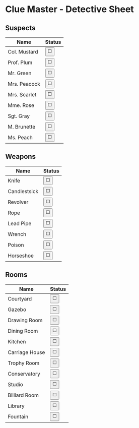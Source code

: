 # Clue Master - Detective Sheet

## Suspects

| Name | Status |
| - | - |
| Col. Mustard | <input title="col-mustard" type="button" class="multi-checkbox" onclick="tristate(this)" value="&#x2B1C;" /> |
| Prof. Plum | <input title="prof-plum" type="button" class="multi-checkbox" onclick="tristate(this)" value="&#x2B1C;" /> |
| Mr. Green | <input title="mr-green" type="button" class="multi-checkbox" onclick="tristate(this)" value="&#x2B1C;" /> |
| Mrs. Peacock | <input title="mrs-peacock" type="button" class="multi-checkbox" onclick="tristate(this)" value="&#x2B1C;" /> |
| Mrs. Scarlet | <input title="mrs-scarlet" type="button" class="multi-checkbox" onclick="tristate(this)" value="&#x2B1C;" /> |
| Mme. Rose | <input title="mme-rose" type="button" class="multi-checkbox" onclick="tristate(this)" value="&#x2B1C;" />  |
| Sgt. Gray | <input title="sgt-gray" type="button" class="multi-checkbox" onclick="tristate(this)" value="&#x2B1C;" /> |
| M. Brunette | <input title="m-brunette" type="button" class="multi-checkbox" onclick="tristate(this)" value="&#x2B1C;" /> |
| Ms. Peach | <input title="ms-peach" type="button" class="multi-checkbox" onclick="tristate(this)" value="&#x2B1C;" /> |

## Weapons

| Name | Status |
| - | - |
| Knife| <input title="knife" type="button" class="multi-checkbox" onclick="tristate(this)" value="&#x2B1C;" /> |
| Candlestsick | <input title="candlestick" type="button" class="multi-checkbox" onclick="tristate(this)" value="&#x2B1C;" /> |
| Revolver | <input title="revolver" type="button" class="multi-checkbox" onclick="tristate(this)" value="&#x2B1C;" /> |
| Rope | <input title="rope" type="button" class="multi-checkbox" onclick="tristate(this)" value="&#x2B1C;" /> |
| Lead Pipe | <input title="lead-pipe" type="button" class="multi-checkbox" onclick="tristate(this)" value="&#x2B1C;" /> |
| Wrench | <input title="wrench" type="button" class="multi-checkbox" onclick="tristate(this)" value="&#x2B1C;" /> |
| Poison | <input title="poison" type="button" class="multi-checkbox" onclick="tristate(this)" value="&#x2B1C;" /> |
| Horseshoe | <input title="horseshoe" type="button" class="multi-checkbox" onclick="tristate(this)" value="&#x2B1C;" /> |

## Rooms

| Name  | Status  |
| - | - |
| Courtyard | <input title="courtyard" type="button" class="multi-checkbox" onclick="tristate(this)" value="&#x2B1C;" /> |
| Gazebo | <input title="gazebo" type="button" class="multi-checkbox" onclick="tristate(this)" value="&#x2B1C;" /> |
| Drawing Room | <input title="drawing-room" type="button" class="multi-checkbox" onclick="tristate(this)" value="&#x2B1C;" /> |
| Dining Room | <input title="dining-room" type="button" class="multi-checkbox" onclick="tristate(this)" value="&#x2B1C;" /> |
| Kitchen | <input title="kitchen" type="button" class="multi-checkbox" onclick="tristate(this)" value="&#x2B1C;" /> |
| Carriage House | <input title="carriage-house" type="button" class="multi-checkbox" onclick="tristate(this)" value="&#x2B1C;" /> |
| Trophy Room | <input title="trophy-room" type="button" class="multi-checkbox" onclick="tristate(this)" value="&#x2B1C;" /> |
| Conservatory | <input title="conservatory" type="button" class="multi-checkbox" onclick="tristate(this)" value="&#x2B1C;" /> |
| Studio | <input title="studio" type="button" class="multi-checkbox" onclick="tristate(this)" value="&#x2B1C;" /> |
| Billiard Room | <input title="billiard-room" type="button" class="multi-checkbox" onclick="tristate(this)" value="&#x2B1C;" />  |
| Library | <input title="library" type="button" class="multi-checkbox" onclick="tristate(this)" value="&#x2B1C;" /> |
| Fountain | <input title="fountain" type="button" class="multi-checkbox" onclick="tristate(this)" value="&#x2B1C;" /> |
